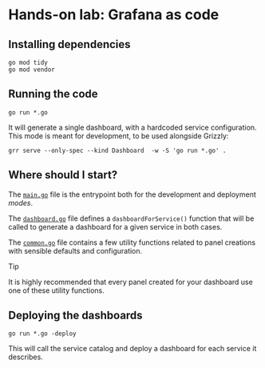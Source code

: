 # Hands-on lab: Grafana as code

## Installing dependencies

```shell
go mod tidy
go mod vendor
```

## Running the code

```shell
go run *.go
```

It will generate a single dashboard, with a hardcoded service configuration.
This mode is meant for development, to be used alongside Grizzly:

```shell
grr serve --only-spec --kind Dashboard  -w -S 'go run *.go' .
```

## Where should I start?

The [`main.go`](./main.go) file is the entrypoint both for the development and
deployment *modes*.

The [`dashboard.go`](./dashboard.go) file defines a `dashboardForService()`
function that will be called to generate a dashboard for a given service in
both cases.

The [`common.go`](./common.go) file contains a few utility functions related
to panel creations with sensible defaults and configuration.

> [!TIP]
> It is highly recommended that every panel created for your dashboard use one
> of these utility functions.

## Deploying the dashboards

```shell
go run *.go -deploy
```

This will call the service catalog and deploy a dashboard for each service it
describes.
